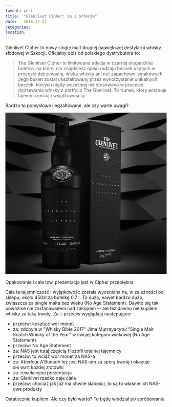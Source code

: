 ```yaml
---
layout: post
title:  "Glenlivet Cipher: za i przeciw"
date:   2016-12-22
categories: 
location: 
---
```


Glenlivet Cipher to nowy single malt drugiej największej destylarni whisky słodowej w Szkocji. Oficjalny opis od polskiego dystrybutora to:

<blockquote>The Glenlivet Cipher to limitowana edycja w czarnej eleganckiej butelce, na której nie znajdziesz opisu rodzaju beczek użytych w procesie dojrzewania, wieku whisky ani nut zapachowo-smakowych. Jego bukiet został ukształtowany przez wykorzystanie unikalnych beczek, których nigdy wcześniej nie stosowano w procesie dojrzewania whisky z portfolio The Glenlivet. To trunek, który emanuje tajemniczością i wyjątkowością.</blockquote>

Bardzo to pomysłowe i egzaltowane, ale czy warte uwagi?

<div class="post-image">
    <img src="/assets/posts/glenlivet-cipher-press.png" alt="Glenlivet Cipher" />
    <p class="post-image-caption">Opakowanie i cała tzw. prezentacja jest w Cipher przepiękna</p>
</div>

Cała ta tajemniczość i wyjątkowość została wyceniona na, w zależności od sklepu, około 450zł za butelkę 0.7 l. To dużo, nawet bardzo dużo, zwłaszcza za single malta bez wieku (No Age Statement). Dawno się tak poważnie nie zastanawiałem nad zakupem -- ale też dawno nie kupiłem whisky za taką kwotę. Za-i-przeciw wyglądają następująco:

* przeciw: kosztuje wór monet
* za: zdobyła w "Whisky Bible 2017" Jima Murraya tytuł "Single Malt Scotch Whisky of the Year" w swojej kategorii wiekowej (No Age Statement)
* przeciw: No Age Statement
* za: NAS jest tutaj częścią filozofii totalnej tajemnicy
* przeciw: to wciąż wór monet za NAS-a
* za: Aberlour A'Bunadh też jest NAS-em za sporą kwotę i okazuje się wart każdej złotówki
* za: rewelacyjna prezentacja
* za: Glenlivet rzadko daje ciała
* przeciw: chociaż jak już ma chwile słabości, to są to właśnie ich NAS-owe produkty

Ostatecznie kupiłem. Ale czy było warto? To będę wiedział po spróbowaniu.

